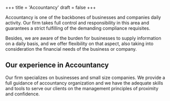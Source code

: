 +++
title = 'Accountancy'
draft = false
+++




Accountancy is one of the backbones of businesses and companies daily activity. Our firm takes full control and responsibility in this area and guarantees a strict fulfilling of the demanding compliance requisites.

Besides, we are aware of the burden for businesses to supply information on a daily basis, and we offer flexibility on that aspect, also taking into consideration the financial needs of the business or company.

## Our experience in Accountancy

Our firm specializes on businesses and small size companies. We provide a full guidance of accountancy organization and we have the adequate skills and tools to serve our clients on the management principles of proximity and confidence.  
